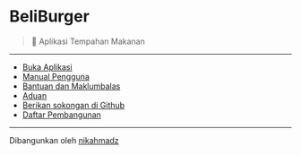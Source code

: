 # BeliBurger
> 🍔 Aplikasi Tempahan Makanan

***

- [Buka Aplikasi][1]
- [Manual Pengguna][2]
- [Bantuan dan Maklumbalas][3]
- [Aduan][4]
- [Berikan sokongan di Github][5]
- [Daftar Pembangunan][6]

[1]:https://beliburger.netlify.app
[2]:https://github.com/nikahmadz/BeliBurger/wiki
[3]:https://github.com/nikahmadz/BeliBurger/discussions
[4]:https://github.com/nikahmadz/BeliBurger/issues
[5]:https://github.com/nikahmadz/BeliBurger
[6]:https://github.com/nikahmadz/beli-burger

***

Dibangunkan oleh [nikahmadz](https://nikahmadz.github.io/)
